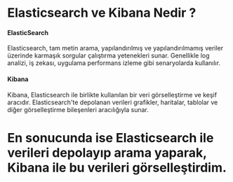 <h1>Elasticsearch ve Kibana Nedir ?</h1>

<h4>ElasticSearch</h4>

<p>Elasticsearch, tam metin arama, yapılandırılmış ve yapılandırılmamış veriler üzerinde karmaşık sorgular çalıştırma yetenekleri sunar. Genellikle log analizi, iş zekası, uygulama performans izleme gibi senaryolarda kullanılır.</p>

<h4>Kibana</h4>

<p>Kibana, Elasticsearch ile birlikte kullanılan bir veri görselleştirme ve keşif aracıdır. Elasticsearch'te depolanan verileri grafikler, haritalar, tablolar ve diğer görselleştirme bileşenleri aracılığıyla sunar. </p>

<h1>En sonucunda ise Elasticsearch ile verileri depolayıp arama yaparak, Kibana ile bu verileri görselleştirdim.</h1>
